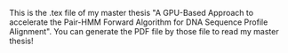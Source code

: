 This is the .tex file of my master thesis "A GPU-Based Approach to accelerate the Pair-HMM Forward Algorithm for DNA Sequence Profile Alignment".
You can generate the PDF file by those file to read my master thesis!

